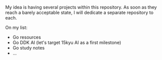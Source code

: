 My idea is having several projects within this repository.
As soon as they reach a barely acceptable state, I will dedicate a separate repository to each.

On my list:

- Go resources
- Go DDK AI (let's target 15kyu AI as a first milestone)
- Go study notes
- ...
